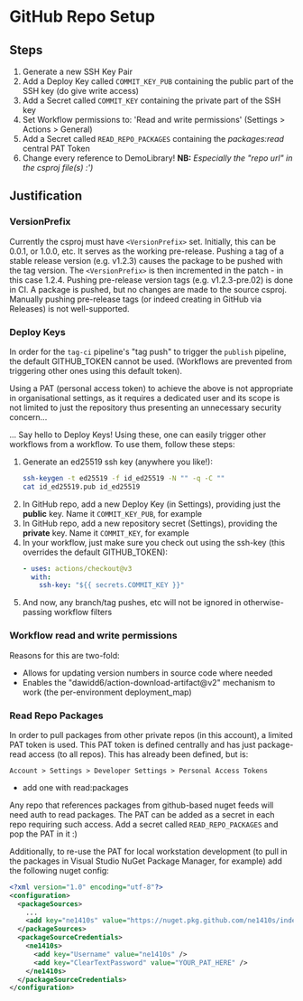 # GitHub Repo Setup
## Steps
  1. Generate a new SSH Key Pair
  1. Add a Deploy Key called `COMMIT_KEY_PUB` containing the public part of the SSH key (do give write access)
  1. Add a Secret called `COMMIT_KEY` containing the private part of the SSH key
  1. Set Workflow permissions to: 'Read and write permissions' (Settings > Actions > General)
  1. Add a Secret called `READ_REPO_PACKAGES` containing the *packages:read* central PAT Token
  1. Change every reference to DemoLibrary! **NB:** *Especially the "repo url" in the csproj file(s) :')*

## Justification
### VersionPrefix
Currently the csproj must have `<VersionPrefix>` set. Initially, this can be 0.0.1, or 1.0.0, etc. It serves as the working pre-release. 
Pushing a tag of a stable release version (e.g. v1.2.3) causes the package to be pushed with the tag version. The `<VersionPrefix>` is then incremented in the patch - in this case 1.2.4.  Pushing pre-release version tags (e.g. v1.2.3-pre.02) is done in CI. A package is pushed, but no changes are made to the source csproj. Manually pushing pre-release tags (or indeed creating in GitHub via Releases) is not well-supported. 

### Deploy Keys
In order for the `tag-ci` pipeline's "tag push" to trigger the `publish` pipeline, the default GITHUB_TOKEN cannot be used. (Workflows are prevented from triggering other ones using this default token).

Using a PAT (personal access token) to achieve the above is not appropriate in organisational settings, as it requires a dedicated user and its scope is not limited to just the repository thus presenting an unnecessary security concern...

... Say hello to Deploy Keys! Using these, one can easily trigger other workflows from a workflow. To use them, follow these steps:
1. Generate an ed25519 ssh key (anywhere you like!):
    ```bash
    ssh-keygen -t ed25519 -f id_ed25519 -N "" -q -C ""
    cat id_ed25519.pub id_ed25519
    ```
1. In GitHub repo, add a new Deploy Key (in Settings), providing just the **public** key. Name it `COMMIT_KEY_PUB`, for example
1. In GitHub repo, add a new repository secret (Settings), providing the **private** key. Name it `COMMIT_KEY`, for example
1. In your workflow, just make sure you check out using the ssh-key (this overrides the default GITHUB_TOKEN):
    ```yml    
    - uses: actions/checkout@v3
      with:
        ssh-key: "${{ secrets.COMMIT_KEY }}"
    ```
1. And now, any branch/tag pushes, etc will not be ignored in otherwise-passing workflow filters

### Workflow read and write permissions
Reasons for this are two-fold: 
- Allows for updating version numbers in source code where needed
- Enables the "dawidd6/action-download-artifact@v2" mechanism to work (the per-environment deployment_map)

### Read Repo Packages
In order to pull packages from other private repos (in this account), a limited PAT token is used.
This PAT token is defined centrally and has just package-read access (to all repos). This has already been defined, but is:

`Account > Settings > Developer Settings > Personal Access Tokens`
- add one with read:packages

Any repo that references packages from github-based nuget feeds will need auth to read packages. The PAT can be added as a secret in each repo requiring such access. Add a secret called `READ_REPO_PACKAGES` and pop the PAT in it :)

Additionally, to re-use the PAT for local workstation development (to pull in the packages in Visual Studio NuGet Package Manager, for example) add the following nuget config:

```xml
<?xml version="1.0" encoding="utf-8"?>
<configuration>
  <packageSources>
    ...
    <add key="ne1410s" value="https://nuget.pkg.github.com/ne1410s/index.json" />
  </packageSources>
  <packageSourceCredentials>
    <ne1410s>
      <add key="Username" value="ne1410s" />
      <add key="ClearTextPassword" value="YOUR_PAT_HERE" />
    </ne1410s>
  </packageSourceCredentials>
</configuration>
```